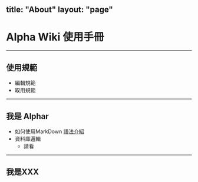 title: "About"
layout: "page"
---

# Alpha Wiki 使用手冊

----------
## 使用規範
- 編輯規範
- 取用規範

----------
## 我是 Alphar
- 如何使用MarkDown [語法介紹](https://hackmd.io/s/features-tw)
- 資料庫邏輯
    - 請看


----------
## 我是XXX





